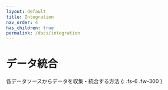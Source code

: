 ```yaml
---
layout: default
title: Integration
nav_order: 4
has_children: true
permalink: /docs/integration
---
```


# データ統合

各データソースからデータを収集・統合する方法
{: .fs-6 .fw-300 }
